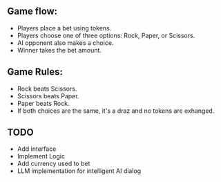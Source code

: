## Game flow:

- Players place a bet using tokens.
- Players choose one of three options: Rock, Paper, or Scissors.
- AI opponent also makes a choice.
- Winner takes the bet amount.

## Game Rules:

- Rock beats Scissors.
- Scissors beats Paper.
- Paper beats Rock.
- If both choices are the same, it's a draz and no tokens are exhanged.

## TODO

- Add interface
- Implement Logic
- Add currency used to bet
- LLM implementation for intelligent AI dialog
